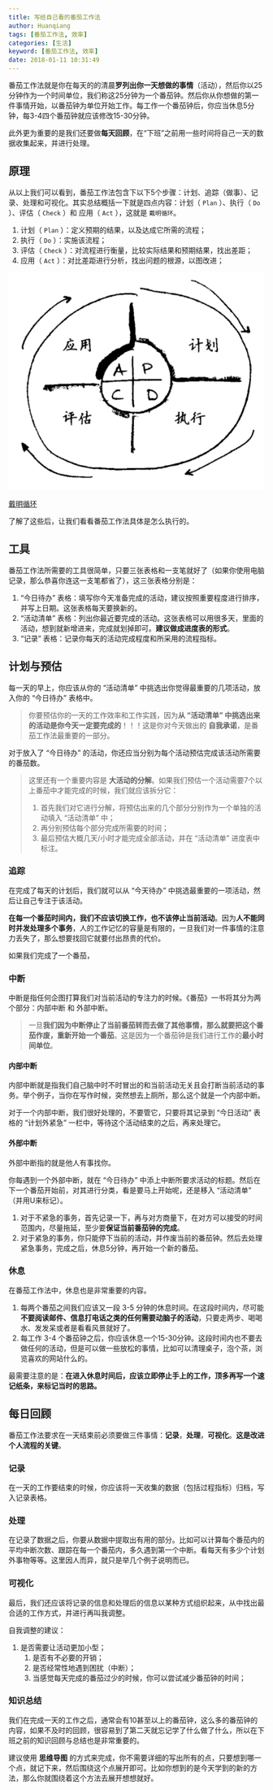 ```yaml
---
title: 写给自己看的番茄工作法
author: Huanqiang
tags: [番茄工作法, 效率]
categories: [生活]
keyword: [番茄工作法, 效率]
date: 2018-01-11 10:31:49
---
```


番茄工作法就是你在每天的的清晨**罗列出你一天想做的事情**（活动），然后你以25分钟作为一个时间单位，我们称这25分钟为一个番茄钟。然后你从你想做的第一件事情开始，以番茄钟为单位开始工作。每工作一个番茄钟后，你应当休息5分钟，每3-4四个番茄钟就应该修改15-30分钟。

此外更为重要的是我们还要做**每天回顾**，在“下班”之前用一些时间将自己一天的数据收集起来，并进行处理。

<!-- more -->

## 原理

从以上我们可以看到，番茄工作法包含下以下5个步骤：计划、追踪（做事）、记录、处理和可视化。其实总结概括一下就是四点内容：计划（ `Plan` ）、执行（ `Do` ）、评估（ `Check` ）和 应用（ `Act` ），这就是 `戴明循环`。

1. 计划（ `Plan` ）：定义预期的结果，以及达成它所需的流程；
2. 执行（ `Do` ）：实施该流程；
3. 评估（ `Check` ）：对流程进行衡量，比较实际结果和预期结果，找出差距；
4. 应用（ `Act` ）：对比差距进行分析，找出问题的根源，以图改进；

![戴明循环](/img/Tomato/PDCA.png)

[戴明循环](http://huanqiang.wang/img/Tomato/PDCA.png)

了解了这些后，让我们看看番茄工作法具体是怎么执行的。

## 工具

番茄工作法所需要的工具很简单，只要三张表格和一支笔就好了（如果你使用电脑记录，那么恭喜你连这一支笔都省了），这三张表格分别是：

1. “今日待办” 表格：填写你今天准备完成的活动，建议按照重要程度进行排序，并写上日期。这张表格每天要换新的。
2. “活动清单” 表格：列出你最近要完成的活动。这张表格可以用很多天，里面的活动，想到就新增进来，完成就划掉即可。**建议做成进度表的形式**。
3. “记录” 表格：记录你每天的活动完成程度和所采用的流程指标。

## 计划与预估

每一天的早上，你应该从你的 “活动清单” 中挑选出你觉得最重要的几项活动，放入你的 “今日待办” 表格中。

> 你要预估你的一天的工作效率和工作实践，因为**从 “活动清单” 中挑选出来的活动是你今天一定要完成的**！！！这是你对今天做出的 **自我承诺**，是番茄工作法最重要的一部分。

对于放入了 “今日待办” 的活动，你还应当分别为每个活动预估完成该活动所需要的番茄数。

> 这里还有一个重要内容是 **大活动的分解**。如果我们预估一个活动需要7个以上番茄中才能完成的时候，我们就应该拆分它：
>
> 1. 首先我们对它进行分解，将预估出来的几个部分分别作为一个单独的活动填入 “活动清单” 中；
> 2. 再分别预估每个部分完成所需要的时间；
> 3. 最后预估大概几天/小时才能完成全部活动，并在 “活动清单” 进度表中标注。

### 追踪

在完成了每天的计划后，我们就可以从 “今天待办” 中挑选最重要的一项活动，然后让自己专注于该活动。

**在每一个番茄时间内，我们不应该切换工作，也不该停止当前活动**。因为**人不能同时并发处理多个事务**，人的工作记忆的容量是有限的，一旦我们对一件事情的注意力丢失了，那么想要找回它就要付出昂贵的代价。

如果我们完成了一个番茄，

### 中断

中断是指任何企图打算我们对当前活动的专注力的时候。《番茄》一书将其分为两个部分：内部中断 和 外部中断。

> 一旦**我们因为中断停止了当前番茄转而去做了其他事情，那么就要把这个番茄作废，重新开始一个番茄**。这是因为一个番茄钟是我们进行工作的**最小时间单位**。

#### 内部中断

内部中断就是指我们自己脑中时不时冒出的和当前活动无关且会打断当前活动的事务。举个例子，当你在写作时候，突然想去上厕所，那么这个就是一个内部中断。

对于一个内部中断，我们很好处理的，不要管它，只要将其记录到 “今日活动” 表格的 “计划外紧急” 一栏中，等待这个活动结束的之后，再来处理它。

#### 外部中断

外部中断指的就是他人有事找你。

你每遇到一个外部中断，就在 “今日待办” 中添上中断所要求活动的标题。然后在下一个番茄开始前，对其进行分类，看是要马上开始呢，还是移入 “活动清单” （并用U来标记）。

1. 对于不紧急的事务，首先记录一下，再与对方商量下，在对方可以接受的时间范围内，尽量拖延，至少要**保证当前番茄钟的完成**。
2. 对于紧急的事务，你只能停下当前的活动，并作废当前的番茄钟。然后去处理紧急事务，完成之后，休息5分钟，再开始一个新的番茄。

### 休息

在番茄工作法中，休息也是非常重要的内容。

1. 每两个番茄之间我们应该又一段 3-5 分钟的休息时间。在这段时间内，尽可能**不要阅读邮件、信息打电话之类的任何需要动脑子的活动**，只要走两步、喝喝水、发发呆或者是看看风景就好了。
2. 每工作 3-4 个番茄钟之后，你应该休息一个15-30分钟。这段时间内也不要去做任何的活动，但是可以做一些放松的事情，比如可以清理桌子，泡个茶，浏览喜欢的网站什么的。

最需要注意的是：**在进入休息时间后，应该立即停止手上的工作，顶多再写一个速记纸条，来标记当时的思路。**

## 每日回顾

番茄工作法要求在一天结束前必须要做三件事情：**记录**，**处理**，**可视化**。**这是改进个人流程的关键**。

### 记录

在一天的工作要结束的时候，你应该将一天收集的数据（包括过程指标）归档，写入记录表格。

### 处理

在记录了数据之后，你要从数据中提取出有用的部分。比如可以计算每个番茄内的平均中断次数、跟踪在每一个番茄内，多久遇到第一个中断。看每天有多少个计划外事物等等。这里因人而异，就只是举几个例子说明而已。

### 可视化

最后，我们还应该将记录的信息和处理后的信息以某种方式组织起来，从中找出最合适的工作方式，并进行再叫我调整。

自我调整的建议：

1. 是否需要让活动更加小型；
   1. 是否有不必要的开销；
   2. 是否经常性地遇到困扰（中断）；
   3. 当感觉每天完成的番茄过少的时候，你可以尝试减少番茄钟的时间；

### 知识总结

我们在完成一天的工作之后，通常会有10甚至以上的番茄钟，这么多的番茄钟的内容，如果不及时的回顾，很容易到了第二天就忘记学了什么做了什么，所以在下班之前的知识回顾与总结也是非常重要的。

建议使用 **思维导图** 的方式来完成，你不需要详细的写出所有的点，只要想到哪一个点，就记下来，然后围绕这个点展开即可。比如你想到的是今天学到的新的方法，那么你就围绕着这个方法去展开想想就好。